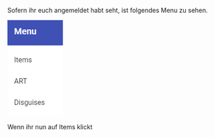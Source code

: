 Sofern ihr euch angemeldet habt seht, ist folgendes Menu zu sehen.

![](img/webinterface_menu.png) 

Wenn ihr nun auf Items klickt 